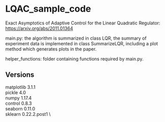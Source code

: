# LQAC_sample_code
Exact Asymptotics of Adaptive Control for the Linear Quadratic Regulator: https://arxiv.org/abs/2011.01364

main.py: the algorithm is summarized in class LQR,  the summary of experiment data is implemented in class SummarizeLQR, including a plot method which generates plots in the paper.

helper_functions: folder containing functions required by main.py.

## Versions
matplotlib 3.1.1 \
pickle 4.0 \
numpy 1.17.4 \
control 0.8.3 \
seaborn 0.11.0 \
sklearn 0.22.2.post1 \